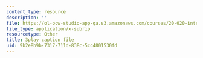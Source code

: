 ```yaml
---
content_type: resource
description: ''
file: https://ol-ocw-studio-app-qa.s3.amazonaws.com/courses/20-020-introduction-to-biological-engineering-design-spring-2009/9b2e8b9b7317711d838c5cc4801530fd_CUrlh0yrQ8s.srt
file_type: application/x-subrip
resourcetype: Other
title: 3play caption file
uid: 9b2e8b9b-7317-711d-838c-5cc4801530fd
---
```

